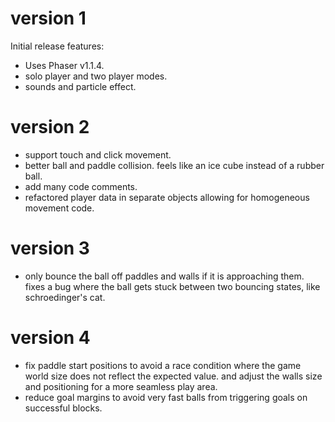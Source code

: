 # version 1

Initial release features:

* Uses Phaser v1.1.4.
* solo player and two player modes.
* sounds and particle effect.

# version 2

* support touch and click movement.
* better ball and paddle collision. feels like an ice cube instead of a rubber ball.
* add many code comments.
* refactored player data in separate objects allowing for homogeneous movement code.

# version 3

* only bounce the ball off paddles and walls if it is approaching them. fixes a bug where the ball gets stuck between two bouncing states, like schroedinger's cat.

# version 4

* fix paddle start positions to avoid a race condition where the game world size does not reflect the expected value. and adjust the walls size and positioning for a more seamless play area.
* reduce goal margins to avoid very fast balls from triggering goals on successful blocks.
